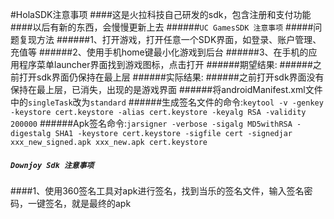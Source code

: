#HolaSDK注意事项
####这是火拉科技自己研发的sdk，包含注册和支付功能
####以后有新的东西，会慢慢更新上去
######```UC GamesSDK 注意事项```
#####问题复现方法
######1、打开游戏，打开任意一个SDK界面，如登录、账户管理、充值等
######2、使用手机home键最小化游戏到后台
######3、在手机的应用程序菜单launcher界面找到游戏图标，点击打开
######期望结果:
######之前打开sdk界面仍保持在最上层
######实际结果:
######之前打开sdk界面没有保持在最上层，已消失，出现的是游戏界面
######将androidManifest.xml文件中的```singleTask```改为```standard```
######生成签名文件的命令:```keytool -v -genkey -keystore cert.keystore -alias cert.keystore -keyalg RSA -validity 200000```
######Apk签名命令:```jarsigner -verbose -sigalg MD5withRSA -digestalg SHA1 -keystore cert.keystore -sigfile cert -signedjar xxx_new_signed.apk xxx_new.apk cert.keystore```
##### ```Downjoy Sdk 注意事项```
####1、使用360签名工具对apk进行签名，找到当乐的签名文件，输入签名密码，一键签名，就是最终的apk
